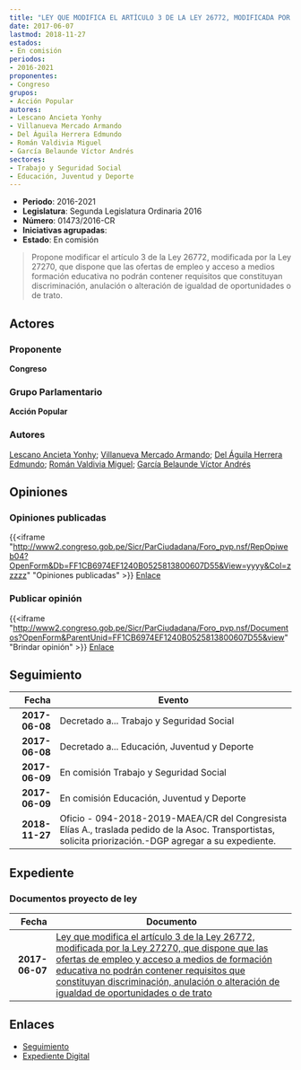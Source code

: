 ```yaml
---
title: "LEY QUE MODIFICA EL ARTÍCULO 3 DE LA LEY 26772, MODIFICADA POR LA LEY 27270, QUE DISPONE QUE LAS OFERTAS DE EMPLEO Y ACCESO A MEDIOS DE FORMACIÓN EDUCATIVA NO PODRÁN CONTENER REQUISITOS QUE CONSTITUYAN DISCRIMINACIÓN, ANULACIÓN O ALTERACIÓN DE IGUALDAD DE OPORTUNIDADES O DE TRATO"
date: 2017-06-07
lastmod: 2018-11-27
estados:
- En comisión
periodos:
- 2016-2021
proponentes:
- Congreso
grupos:
- Acción Popular
autores:
- Lescano Ancieta Yonhy
- Villanueva Mercado Armando
- Del Águila Herrera Edmundo
- Román Valdivia Miguel
- García Belaunde Víctor Andrés
sectores:
- Trabajo y Seguridad Social
- Educación, Juventud y Deporte
---
```

- **Periodo**: 2016-2021
- **Legislatura**: Segunda Legislatura Ordinaria 2016
- **Número**: 01473/2016-CR
- **Iniciativas agrupadas**: 
- **Estado**: En comisión

> Propone modificar el artículo 3 de la Ley 26772, modificada por la Ley 27270, que dispone que las ofertas de empleo y acceso a medios formación educativa no podrán contener requisitos que constituyan discriminación, anulación o alteración de igualdad de oportunidades o de trato.


## Actores

### Proponente

**Congreso**

### Grupo Parlamentario

**Acción Popular**

### Autores

[Lescano Ancieta Yonhy](mailto:mailto:ylescano@congreso.gob.pe); [Villanueva Mercado Armando](mailto:mailto:avillanuevam@congreso.gob.pe); [Del Águila Herrera Edmundo](mailto:mailto:edelaguila@congreso.gob.pe); [Román Valdivia Miguel](mailto:mailto:mroman@congreso.gob.pe); [García Belaunde Víctor Andrés](mailto:mailto:vgarciabelaunde@congreso.gob.pe)

## Opiniones

### Opiniones publicadas

{{<iframe "http://www2.congreso.gob.pe/Sicr/ParCiudadana/Foro_pvp.nsf/RepOpiweb04?OpenForm&Db=FF1CB6974EF1240B0525813800607D55&View=yyyy&Col=zzzzz" "Opiniones publicadas" >}}
[Enlace](http://www2.congreso.gob.pe/Sicr/ParCiudadana/Foro_pvp.nsf/RepOpiweb04?OpenForm&Db=FF1CB6974EF1240B0525813800607D55&View=yyyy&Col=zzzzz)

### Publicar opinión

{{<iframe "http://www2.congreso.gob.pe/Sicr/ParCiudadana/Foro_pvp.nsf/Documentos?OpenForm&ParentUnid=FF1CB6974EF1240B0525813800607D55&view" "Brindar opinión" >}}
[Enlace](http://www2.congreso.gob.pe/Sicr/ParCiudadana/Foro_pvp.nsf/Documentos?OpenForm&ParentUnid=FF1CB6974EF1240B0525813800607D55&view)


## Seguimiento

| Fecha | Evento |
|------:|--------|
| **2017-06-08** | Decretado a... Trabajo y Seguridad Social |
| **2017-06-08** | Decretado a... Educación, Juventud y Deporte |
| **2017-06-09** | En comisión Trabajo y Seguridad Social |
| **2017-06-09** | En comisión Educación, Juventud y Deporte |
| **2018-11-27** | Oficio - 094-2018-2019-MAEA/CR del Congresista Elías A., traslada pedido de la Asoc. Transportistas, solicita priorización.-DGP agregar a su expediente. |

## Expediente

### Documentos proyecto de ley

| Fecha | Documento |
|------:|-----------|
| **2017-06-07** | [Ley que modifica el artículo 3 de la Ley 26772, modificada por la Ley 27270, que dispone que las ofertas de empleo y acceso a medios de formación educativa no podrán contener requisitos que constituyan discriminación, anulación o alteración de igualdad de oportunidades o de trato](http://www.leyes.congreso.gob.pe/Documentos/2016_2021/Proyectos_de_Ley_y_de_Resoluciones_Legislativas/PL0147320170607..pdf) |

## Enlaces

- [Seguimiento](http://www2.congreso.gob.pe/Sicr/TraDocEstProc/CLProLey2016.nsf/f7fff46988ca05b1052578e100829cc7/ecc9a0040e6660e6052581390002a39d?OpenDocument)
- [Expediente Digital](http://www2.congreso.gob.pe/Sicr/TraDocEstProc/CLProLey2016.nsf/f7fff46988ca05b1052578e100829cc7/ecc9a0040e6660e6052581390002a39d?OpenDocument&Click=05257FB7005EB655.eb71d0cf91d8294e05256cdf006b5706/$Body/0.1C6C)

